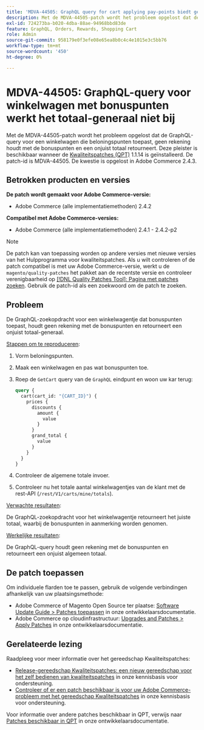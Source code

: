 ```yaml
---
title: 'MDVA-44505: GraphQL query for cart applying pay-points biedt geen update van het totaal-generaal'
description: Met de MDVA-44505-patch wordt het probleem opgelost dat de GraphQL-query voor een winkelwagen die beloningspunten toepast, geen rekening houdt met de bonuspunten en een onjuist totaal retourneert. Deze patch is beschikbaar wanneer [Quality Patches Tool (QPT)] (/help/announcements/adobe-commerce-announcements/magento-quality-patches-released-new-tool-to-self-serve-quality-patches.md) 1.1.14 is geïnstalleerd. De patch-id is MDVA-44505. De kwestie is opgelost in Adobe Commerce 2.4.3.
exl-id: 724273ba-b020-4dba-88ae-94968bbd83de
feature: GraphQL, Orders, Rewards, Shopping Cart
role: Admin
source-git-commit: 958179e0f3efe08e65ea8b0c4c4e1015e3c5bb76
workflow-type: tm+mt
source-wordcount: '450'
ht-degree: 0%

---
```


# MDVA-44505: GraphQL-query voor winkelwagen met bonuspunten werkt het totaal-generaal niet bij

Met de MDVA-44505-patch wordt het probleem opgelost dat de GraphQL-query voor een winkelwagen die beloningspunten toepast, geen rekening houdt met de bonuspunten en een onjuist totaal retourneert. Deze pleister is beschikbaar wanneer de [Kwaliteitspatches (QPT)](/help/announcements/adobe-commerce-announcements/magento-quality-patches-released-new-tool-to-self-serve-quality-patches.md) 1.1.14 is geïnstalleerd. De patch-id is MDVA-44505. De kwestie is opgelost in Adobe Commerce 2.4.3.

## Betrokken producten en versies

**De patch wordt gemaakt voor Adobe Commerce-versie:**

* Adobe Commerce (alle implementatiemethoden) 2.4.2

**Compatibel met Adobe Commerce-versies:**

* Adobe Commerce (alle implementatiemethoden) 2.4.1 - 2.4.2-p2

>[!NOTE]
>
>De patch kan van toepassing worden op andere versies met nieuwe versies van het Hulpprogramma voor kwaliteitspatches. Als u wilt controleren of de patch compatibel is met uw Adobe Commerce-versie, werkt u de `magento/quality-patches` het pakket aan de recentste versie en controleer verenigbaarheid op [[!DNL Quality Patches Tool]: Pagina met patches zoeken](https://devdocs.magento.com/quality-patches/tool.html#patch-grid). Gebruik de patch-id als een zoekwoord om de patch te zoeken.

## Probleem

De GraphQL-zoekopdracht voor een winkelwagentje dat bonuspunten toepast, houdt geen rekening met de bonuspunten en retourneert een onjuist totaal-generaal.

<u>Stappen om te reproduceren</u>:

1. Vorm beloningspunten.
1. Maak een winkelwagen en pas wat bonuspunten toe.
1. Roep de `GetCart` query van de `GraphQL` eindpunt en woon uw kar terug:

   ```GraphQL
   query {
     cart(cart_id: "{CART_ID}") {
       prices {
         discounts {
           amount {
             value
           }
         }
         grand_total {
           value
         }
       }
     }
   }
   ```

1. Controleer de algemene totale invoer.
1. Controleer nu het totale aantal winkelwagentjes van de klant met de rest-API (`/rest/V1/carts/mine/totals`).

<u>Verwachte resultaten</u>:

De GraphQL-zoekopdracht voor het winkelwagentje retourneert het juiste totaal, waarbij de bonuspunten in aanmerking worden genomen.

<u>Werkelijke resultaten</u>:

De GraphQL-query houdt geen rekening met de bonuspunten en retourneert een onjuist algemeen totaal.

## De patch toepassen

Om individuele flarden toe te passen, gebruik de volgende verbindingen afhankelijk van uw plaatsingsmethode:

* Adobe Commerce of Magento Open Source ter plaatse: [Software Update Guide > Patches toepassen](https://devdocs.magento.com/guides/v2.4/comp-mgr/patching/mqp.html) in onze ontwikkelaarsdocumentatie.
* Adobe Commerce op cloudinfrastructuur: [Upgrades and Patches > Apply Patches](https://devdocs.magento.com/cloud/project/project-patch.html) in onze ontwikkelaarsdocumentatie.

## Gerelateerde lezing

Raadpleeg voor meer informatie over het gereedschap Kwaliteitspatches:

* [Release-gereedschap Kwaliteitspatches: een nieuw gereedschap voor het zelf bedienen van kwaliteitspatches](/help/announcements/adobe-commerce-announcements/magento-quality-patches-released-new-tool-to-self-serve-quality-patches.md) in onze kennisbasis voor ondersteuning.
* [Controleer of er een patch beschikbaar is voor uw Adobe Commerce-probleem met het gereedschap Kwaliteitspatches](/help/support-tools/patches-available-in-qpt-tool/check-patch-for-magento-issue-with-magento-quality-patches.md) in onze kennisbasis voor ondersteuning.

Voor informatie over andere patches beschikbaar in QPT, verwijs naar [Patches beschikbaar in QPT](https://devdocs.magento.com/quality-patches/tool.html#patch-grid) in onze ontwikkelaarsdocumentatie.
